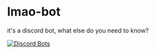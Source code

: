 # lmao-bot
it's a discord bot, what else do you need to know?

[![Discord Bots](https://discordbots.org/api/widget/459432854821142529.svg)](https://discordbots.org/bot/459432854821142529)

